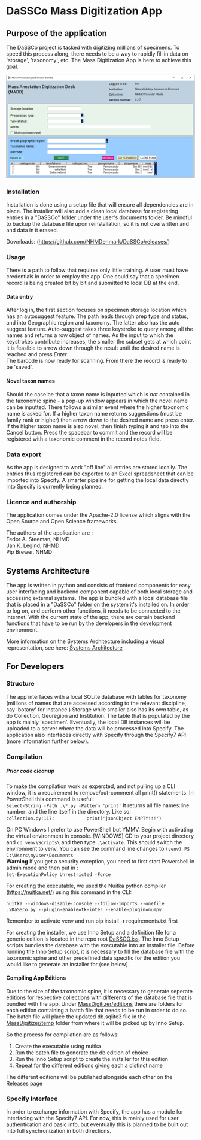 # DaSSCo Mass Digitization App 

## Purpose of the application
The DaSSCo project is tasked with digitizing millions of specimens. To speed this process along, there needs to be a way to rapidly fill in data on 'storage', 'taxonomy', etc. The Mass Digitization App is here to achieve this goal. 

![This is an image](https://github.com/NHMDenmark/Mass-Digitizer/blob/main/docs/appCAP.png?raw=true)  

### Installation
Installation is done using a setup file that will ensure all dependencies are in place. The installer will also add a clean local database for registering entries in a "DaSSCo" folder under the user's documents folder. Be mindful to backup the database file upon reinstallation, so it is not overwritten and and data in it erased. 

Downloads: 
(https://github.com/NHMDenmark/DaSSCo/releases/)

### Usage
There is a path to follow that requires only little training. A user must have credentials in order to employ the app. One could say that a specimen record is being created bit by bit and submitted to local DB at the end. 

#### Data entry  
After log in, the first section focuses on specimen storage location which has an autosuggest feature. The path leads through prep type and status, and into Geographic region and taxonomy. The latter also has the auto suggest feature. Auto-suggest takes three keystroke to query among all the names and returns a row object of names. As the input to which the keystrokes contribute increases, the smaller the subset gets at which point it is feasible to arrow down through the result until the desired name is reached and press _Enter_.  
The barcode is now ready for scanning. From there the record is ready to be 'saved'.  

#### Novel taxon names
Should the case be that a taxon name is inputted which is *not* contained in the taxonomic spine - a pop-up window appears in which the novel name can be inputted. There follows a similar event where the higher taxonomic name is asked for. If a higher taxon name returns suggestions (must be family rank or higher) then arrow down to the desired name and press enter.  
If the higher taxon name is also novel, then finish typing it and tab into the Cancel button. Press the spacebar to commit and the record will be registered with a taxonomic comment in the record notes field.

### Data export  
As the app is designed to work "off line" all entries are stored locally. The entries thus registered can be exported to an Excel spreadsheet that can be imported into Specify. A smarter pipeline for getting the local data directly into Specify is currently being planned. 

### Licence and authorship
The application comes under the Apache-2.0 license which aligns with the Open Source and Open Science frameworks. 
  
The authors of the application are :  
Fedor A. Steeman, NHMD  
Jan K. Legind, NHMD  
Pip Brewer, NHMD

## Systems Architecture 

The app is written in python and consists of frontend components for easy user interfacing and backend component capable of both local storage and accessing external systems. The app is bundled with a local database file that is placed in a "DaSSCo" folder on the system it's installed on. In order to log on, and perform other functions, it needs to be connected to the internet. With the current state of the app, there are certain backend functions that have to be run by the developers in the development environment. 

More information on the Systems Architecture including a visual representation, see here: [Systems Architecture](https://github.com/NHMDenmark/Mass-Digitizer/blob/main/documentation/SystemsArchitecture.md)

## For Developers 

### Structure
The app interfaces with a local SQLite database with tables for taxonomy (millions of names that are accessed according to the relevant discipline, say 'botany' for instance.) Storage while smaller also has its own table, as do Collection, Georegion and Institution. The table that is populated by the app is mainly 'specimen'.
Eventually, the local DB instances will be uploaded to a server where the data will be processed into Specify. The application also interfaces directly with Specify through the Specify7 API (more information further below).  


### Compilation  
##### Prior code cleanup  
To make the compilation work as expercted, and not pulling up a CLI window, it is a requirement to remove/out-comment all print() statements. In PowerShell this command is useful:  
`Select-String -Path .\*.py -Pattern 'print'`
It returns all file names:line number: and the line itself in the directory. Like so:  
`collection.py:117:            print('jsonObject EMPTY!!!')`  

On PC Windows I prefer to use PowerShell but YMMV.
Begin with activating the virtual environment in console. [WINDOWS] CD to your project directory and `cd venv\Scripts\` and then type `.\activate`. This should switch the environment to venv. You can see the command line changes to `(venv) PS C:\Users\myUser\Documents`  
**Warning** If you get a security exception, you need to first start Powershell in admin mode and then put in :  
`Set-ExecutionPolicy Unrestricted -Force`  

For creating the executable, we used the Nuitka python compiler (https://nuitka.net/) using this command in the CLI:
```
nuitka --windows-disable-console --follow-imports --onefile .\DaSSCo.py --plugin-enable=tk-inter --enable-plugin=numpy
```  

Remember to activate venv and run pip install -r requirements.txt first

For creating the installer, we use Inno Setup and a definition file for a generic edition is located in the repo root [DaSSCO.iss](https://github.com/NHMDenmark/Mass-Digitizer/blob/main/MassDigitizer/DaSSCo.iss). The Inno Setup scripts bundles the database with the executable into an installer file. Before running the Inno Setup script, it is necessary to fill the database file with the taxonomic spine and other predefined data specific for the edition you would like to generate an installer for (see below).

#### Compiling App Editions 

Due to the size of the taxonomic spine, it is necessary to generate seperate editions for respective collections with differents of the database file that is bundled with the app. Under [MassDigitizer/editions](https://github.com/NHMDenmark/Mass-Digitizer/tree/main/MassDigitizer/editions/) there are folders for each edition containing a batch file that needs to be run in order to do so. The batch file will place the updated db.sqlite3 file in the [MassDigitizer/temp](https://github.com/NHMDenmark/Mass-Digitizer/tree/main/MassDigitizer/temp/) folder from where it will be picked up by Inno Setup. 

So the process for compilation are as follows: 
1. Create the executable using nuitka
2. Run the batch file to generate the db edition of choice 
3. Run the Inno Setup script to create the installer for this edition 
4. Repeat for the different editions giving each a distinct name

The different editions will be published alongside each other on the [Releases page](https://github.com/NHMDenmark/Mass-Digitizer/releases) 

### Specify Interface 

In order to exchange information with Specify, the app has a module for interfacing with the Specify7 API. For now, this is mainly used for user authentication and basic info, but eventually this is planned to be built out into full synchronization in both directions. 
